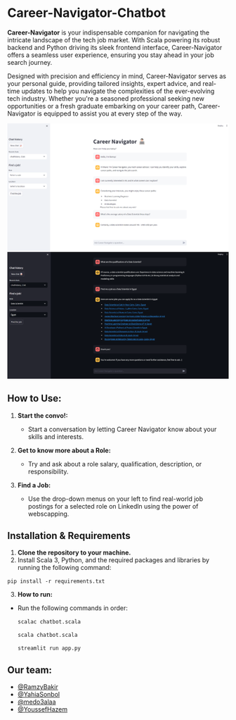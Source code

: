 # Career-Navigator-Chatbot


**Career-Navigator** is your indispensable companion for navigating the intricate landscape of the tech job market. With Scala powering its robust backend and Python driving its sleek frontend interface, Career-Navigator offers a seamless user experience, ensuring you stay ahead in your job search journey.

Designed with precision and efficiency in mind, Career-Navigator serves as your personal guide, providing tailored insights, expert advice, and real-time updates to help you navigate the complexities of the ever-evolving tech industry. Whether you're a seasoned professional seeking new opportunities or a fresh graduate embarking on your career path, Career-Navigator is equipped to assist you at every step of the way.

![Career-Navigator Showcase](Screenshot.png)
![Career-Navigator Showcase](Screenshot2.png)

## How to Use:

1. **Start the convo!:**
   - Start a conversation by letting Career Navigator know about your skills and interests.

2. **Get to know more about a Role:**
   - Try and ask about a role salary, qualification, description, or responsibility.

3. **Find a Job:**
   - Use the drop-down menus on your left to find real-world job postings for a selected role on Linkedln using the power of webscapping.

## Installation & Requirements

1. **Clone the repository to your machine.**
2. Install Scala 3, Python, and the required packages and libraries by running the following command:
  ```
  pip install -r requirements.txt
  ```
3. **How to run:**
- Run the following commands in order:
  ```
  scalac chatbot.scala
  ```
  ```
  scala chatbot.scala
  ```
  ```
  streamlit run app.py
  ```
## Our team:
  - [@RamzyBakir](https://github.com/RamzyBakir)
  - [@YahiaSonbol](https://github.com/YahiaSonbol)
  - [@medo3alaa](https://github.com/medo3alaa)
  - [@YoussefHazem](https://github.com/Youssef-Hazem)
